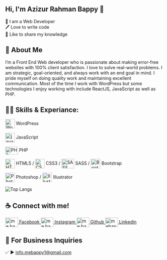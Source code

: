 ## Hi, I'm Azizur Rahman Bappy 👋

<p>
👑 I am a Web Developer <br> 
🖊️ Love to write code <br> 
🎤 Like to share my knowledge </p>


## 🚀 About Me
I’m a Front End Web developer who is passionate about making error-free websites with 100% client satisfaction. I love to solve real-world problems. I am strategic, goal-oriented, and always work with an end goal in mind. I pride myself on doing quality work and maintaining excellent communication. Most of the time I work with WordPress but some technologies I enjoy working with include ReactJS, JavaScript as well as PHP. 

## 👨‍💻 Skills & Experiance: 

<img align="center" src="https://upload.wikimedia.org/wikipedia/commons/thumb/9/98/WordPress_blue_logo.svg/1024px-WordPress_blue_logo.svg.png" alt="Wordpress" height="30" width="30" /> WordPress

<img align="center" src="https://static-00.iconduck.com/assets.00/javascript-js-icon-2048x2048-nyxvtvk0.png" alt="javascript" height="30" width="30" /> JavaScript

<img align="center" src="https://upload.wikimedia.org/wikipedia/commons/thumb/2/27/PHP-logo.svg/2560px-PHP-logo.svg.png" alt="PHP" height="25" width="40" /> PHP

<img align="center" src="https://upload.wikimedia.org/wikipedia/commons/thumb/6/61/HTML5_logo_and_wordmark.svg/2048px-HTML5_logo_and_wordmark.svg.png" alt="HTML5" height="30" width="30" /> HTML5 /
<img align="center" src="https://upload.wikimedia.org/wikipedia/commons/thumb/6/62/CSS3_logo.svg/2048px-CSS3_logo.svg.png" alt="CSS3" height="30" width="30" /> CSS3 /
<img align="center" src="https://upload.wikimedia.org/wikipedia/commons/thumb/9/96/Sass_Logo_Color.svg/1280px-Sass_Logo_Color.svg.png" alt="SASS" height="30" width="40" /> SASS /
<img align="center" src="https://upload.wikimedia.org/wikipedia/commons/thumb/b/b2/Bootstrap_logo.svg/2560px-Bootstrap_logo.svg.png" alt="Bootstrap" height="30" width="30" /> Bootstrap

<img align="center" src="https://upload.wikimedia.org/wikipedia/commons/thumb/a/af/Adobe_Photoshop_CC_icon.svg/2101px-Adobe_Photoshop_CC_icon.svg.png" alt="Photoshop" height="30" width="30" /> Photoshop /
<img align="center" src="https://upload.wikimedia.org/wikipedia/commons/thumb/f/fb/Adobe_Illustrator_CC_icon.svg/2101px-Adobe_Illustrator_CC_icon.svg.png" alt="Illustrator" height="30" width="30" /> Illustrator

![Top Langs](https://github-readme-stats.vercel.app/api/top-langs/?username=shovoalways&layout=compact)


## ☕ Connect with me!
<a href="https://fb.com/me.bappy1" target="blank"><img align="center" src="https://raw.githubusercontent.com/rahuldkjain/github-profile-readme-generator/master/src/images/icons/Social/facebook.svg" alt="me.bappy1" height="30" width="40" /> Facebook </a>
<a href="https://instagram.com/me.bappy1" target="blank"><img align="center" src="https://raw.githubusercontent.com/rahuldkjain/github-profile-readme-generator/master/src/images/icons/Social/instagram.svg" alt="me.bappy1" height="30" width="40" /> Instagram </a>
<a href="https://github.com/mebappy1" target="blank"><img align="center" src="https://raw.githubusercontent.com/rahuldkjain/github-profile-readme-generator/master/src/images/icons/Social/github.svg" alt="me.bappy1" height="30" width="40" /> Github </a>
<a href="https://linkedin.com/in/mebappy1" target="blank"><img align="center" src="https://raw.githubusercontent.com/rahuldkjain/github-profile-readme-generator/master/src/images/icons/Social/linked-in-alt.svg" alt="mebappy1" height="30" width="40" /> Linkedin </a>



## 📧 For Business Inquiries 
✅  ► info.mebappy1@gmail.com
